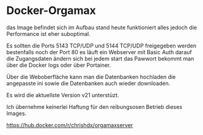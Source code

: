# Docker-Orgamax

das Image befindet sich im Aufbau stand heute funktioniert alles jedoch die Performance ist eher suboptimal.

Es sollten die Ports 5143 TCP/UDP und 5144 TCP/UDP freigegeben werden bestenfalls noch der Port 80 es läuft ein Webserver mit Basic Auth darauf die Zugangsdaten ändern sich bei jedem start das Pawwort bekommt man über die Docker logs oder über Portainer.

Über die Weboberfläche kann man die Datenbanken hochladen die angepasste ini sowie die Datenbanken auch wieder downloaden.

Es wird die aktuellste Version v21 unterstüzt.

Ich übernehme keinerlei Haftung für den reibungsosen Betrieb dieses Images.

https://hub.docker.com/r/chrishdx/orgamaxserver


